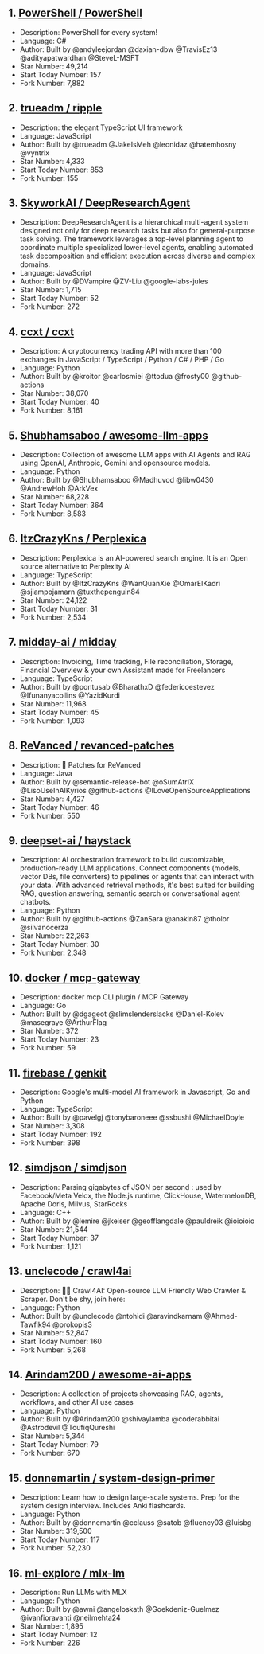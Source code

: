 ## 1. [PowerShell / PowerShell](https://github.com/PowerShell/PowerShell)
- Description: PowerShell for every system!
- Language: C#
- Author: Built by @andyleejordan @daxian-dbw @TravisEz13 @adityapatwardhan @SteveL-MSFT
- Star Number: 49,214
- Start Today Number: 157
- Fork Number: 7,882

## 2. [trueadm / ripple](https://github.com/trueadm/ripple)
- Description: the elegant TypeScript UI framework
- Language: JavaScript
- Author: Built by @trueadm @JakeIsMeh @leonidaz @hatemhosny @vyntrix
- Star Number: 4,333
- Start Today Number: 853
- Fork Number: 155

## 3. [SkyworkAI / DeepResearchAgent](https://github.com/SkyworkAI/DeepResearchAgent)
- Description: DeepResearchAgent is a hierarchical multi-agent system designed not only for deep research tasks but also for general-purpose task solving. The framework leverages a top-level planning agent to coordinate multiple specialized lower-level agents, enabling automated task decomposition and efficient execution across diverse and complex domains.
- Language: JavaScript
- Author: Built by @DVampire @ZV-Liu @google-labs-jules
- Star Number: 1,715
- Start Today Number: 52
- Fork Number: 272

## 4. [ccxt / ccxt](https://github.com/ccxt/ccxt)
- Description: A cryptocurrency trading API with more than 100 exchanges in JavaScript / TypeScript / Python / C# / PHP / Go
- Language: Python
- Author: Built by @kroitor @carlosmiei @ttodua @frosty00 @github-actions
- Star Number: 38,070
- Start Today Number: 40
- Fork Number: 8,161

## 5. [Shubhamsaboo / awesome-llm-apps](https://github.com/Shubhamsaboo/awesome-llm-apps)
- Description: Collection of awesome LLM apps with AI Agents and RAG using OpenAI, Anthropic, Gemini and opensource models.
- Language: Python
- Author: Built by @Shubhamsaboo @Madhuvod @libw0430 @AndrewHoh @ArkVex
- Star Number: 68,228
- Start Today Number: 364
- Fork Number: 8,583

## 6. [ItzCrazyKns / Perplexica](https://github.com/ItzCrazyKns/Perplexica)
- Description: Perplexica is an AI-powered search engine. It is an Open source alternative to Perplexity AI
- Language: TypeScript
- Author: Built by @ItzCrazyKns @WanQuanXie @OmarElKadri @sjiampojamarn @tuxthepenguin84
- Star Number: 24,122
- Start Today Number: 31
- Fork Number: 2,534

## 7. [midday-ai / midday](https://github.com/midday-ai/midday)
- Description: Invoicing, Time tracking, File reconciliation, Storage, Financial Overview & your own Assistant made for Freelancers
- Language: TypeScript
- Author: Built by @pontusab @BharathxD @federicoestevez @Ifunanyacollins @YazidKurdi
- Star Number: 11,968
- Start Today Number: 45
- Fork Number: 1,093

## 8. [ReVanced / revanced-patches](https://github.com/ReVanced/revanced-patches)
- Description: 🧩 Patches for ReVanced
- Language: Java
- Author: Built by @semantic-release-bot @oSumAtrIX @LisoUseInAIKyrios @github-actions @ILoveOpenSourceApplications
- Star Number: 4,427
- Start Today Number: 46
- Fork Number: 550

## 9. [deepset-ai / haystack](https://github.com/deepset-ai/haystack)
- Description: AI orchestration framework to build customizable, production-ready LLM applications. Connect components (models, vector DBs, file converters) to pipelines or agents that can interact with your data. With advanced retrieval methods, it's best suited for building RAG, question answering, semantic search or conversational agent chatbots.
- Language: Python
- Author: Built by @github-actions @ZanSara @anakin87 @tholor @silvanocerza
- Star Number: 22,263
- Start Today Number: 30
- Fork Number: 2,348

## 10. [docker / mcp-gateway](https://github.com/docker/mcp-gateway)
- Description: docker mcp CLI plugin / MCP Gateway
- Language: Go
- Author: Built by @dgageot @slimslenderslacks @Daniel-Kolev @masegraye @ArthurFlag
- Star Number: 372
- Start Today Number: 23
- Fork Number: 59

## 11. [firebase / genkit](https://github.com/firebase/genkit)
- Description: Google's multi-model AI framework in Javascript, Go and Python
- Language: TypeScript
- Author: Built by @pavelgj @tonybaroneee @ssbushi @MichaelDoyle
- Star Number: 3,308
- Start Today Number: 192
- Fork Number: 398

## 12. [simdjson / simdjson](https://github.com/simdjson/simdjson)
- Description: Parsing gigabytes of JSON per second : used by Facebook/Meta Velox, the Node.js runtime, ClickHouse, WatermelonDB, Apache Doris, Milvus, StarRocks
- Language: C++
- Author: Built by @lemire @jkeiser @geofflangdale @pauldreik @ioioioio
- Star Number: 21,544
- Start Today Number: 37
- Fork Number: 1,121

## 13. [unclecode / crawl4ai](https://github.com/unclecode/crawl4ai)
- Description: 🚀🤖 Crawl4AI: Open-source LLM Friendly Web Crawler & Scraper. Don't be shy, join here:
- Language: Python
- Author: Built by @unclecode @ntohidi @aravindkarnam @Ahmed-Tawfik94 @prokopis3
- Star Number: 52,847
- Start Today Number: 160
- Fork Number: 5,268

## 14. [Arindam200 / awesome-ai-apps](https://github.com/Arindam200/awesome-ai-apps)
- Description: A collection of projects showcasing RAG, agents, workflows, and other AI use cases
- Language: Python
- Author: Built by @Arindam200 @shivaylamba @coderabbitai @Astrodevil @ToufiqQureshi
- Star Number: 5,344
- Start Today Number: 79
- Fork Number: 670

## 15. [donnemartin / system-design-primer](https://github.com/donnemartin/system-design-primer)
- Description: Learn how to design large-scale systems. Prep for the system design interview. Includes Anki flashcards.
- Language: Python
- Author: Built by @donnemartin @cclauss @satob @fluency03 @luisbg
- Star Number: 319,500
- Start Today Number: 117
- Fork Number: 52,230

## 16. [ml-explore / mlx-lm](https://github.com/ml-explore/mlx-lm)
- Description: Run LLMs with MLX
- Language: Python
- Author: Built by @awni @angeloskath @Goekdeniz-Guelmez @ivanfioravanti @neilmehta24
- Star Number: 1,895
- Start Today Number: 12
- Fork Number: 226